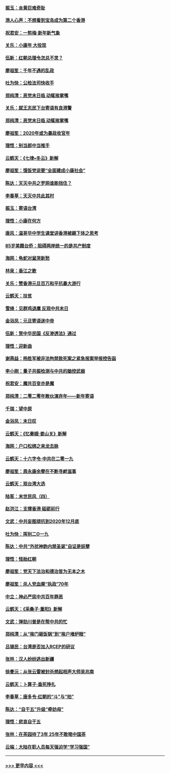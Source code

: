 #### [振玉：炎黄巨难奇耻](../pages/nsc993/n11779632.md?t=01100311) 
#### [港人心声：不想看到宝岛成为第二个香港](../pages/nsc993/n11778817.md?t=01100311) 
#### [祝君安：一剪梅‧新年新气象](../pages/nsc993/n11776340.md?t=01100311) 
#### [关乐：小康年 大役现](../pages/nsc993/n11774213.md?t=01100311) 
#### [伍新：红朝总理令怎总不灵？](../pages/nsc993/n11770813.md?t=01100311) 
#### [廖祖笙：千年不遇的乱政](../pages/nsc993/n11770373.md?t=01100311) 
#### [吐为快：公检法司快收手](../pages/nsc993/n11770359.md?t=01100311) 
#### [郑纯清：恶党末日临 动辄挨掌嘴](../pages/nsc993/n11769912.md?t=01100311) 
#### [关乐：就王志民下台寄语有良港警](../pages/nsc993/n11769903.md?t=01100311) 
#### [郑纯清：恶党末日临 动辄挨掌嘴](../pages/nsc993/n11769356.md?t=01100311) 
#### [廖祖笙：2020年或为暴政收官年](../pages/nsc993/n11768216.md?t=01100311) 
#### [理悟：别当郎中当推手](../pages/nsc993/n11768243.md?t=01100311) 
#### [云鹤天：《七律▪冬云》新解](../pages/nsc993/n11768204.md?t=01100311) 
#### [廖祖笙：饿饭党说要“全面建成小康社会”](../pages/nsc993/n11767482.md?t=01100311) 
#### [陈达：天灭中共之罗网谁能挡住？](../pages/nsc993/n11767465.md?t=01100311) 
#### [李春草：天灭中共此其时](../pages/nsc993/n11767452.md?t=01100311) 
#### [振玉：寄语台湾](../pages/nsc993/n11767432.md?t=01100311) 
#### [理悟：小康在何方](../pages/nsc993/n11767394.md?t=01100311) 
#### [唐风：温哥华中学生课堂讲香港被踢下体之思考](../pages/nsc993/n11766848.md?t=01100311) 
#### [85岁美籍台侨：阻碍两岸统一的是共产制度](../pages/nsc993/n11765043.md?t=01100311) 
#### [海网：龟蛇对鼠哭新愁](../pages/nsc993/n11764895.md?t=01100311) 
#### [林泉：香江之歌](../pages/nsc993/n11764415.md?t=01100311) 
#### [关乐：赞香港元旦百万和平抗暴大游行](../pages/nsc993/n11764382.md?t=01100311) 
#### [云鹤天：扶贫](../pages/nsc993/n11764245.md?t=01100311) 
#### [雪绮：见群鸡退鹰  反观中共末日](../pages/nsc993/n11762112.md?t=01100311) 
#### [金浴凤：元旦寄语迷中帝](../pages/nsc993/n11761788.md?t=01100311) 
#### [伍新：贺中华民国《反渗透法》通过](../pages/nsc993/n11761994.md?t=01100311) 
#### [理悟：迎新曲](../pages/nsc993/n11761152.md?t=01100311) 
#### [谢燕益：杨胜军被非法拘禁致死案之紧急报案举报控告函](../pages/nsc993/n11756134.md?t=01100311) 
#### [李小刚：量子共振检测与中共的脑控武器](../pages/nsc993/n11754518.md?t=01100311) 
#### [祝君安：魔共百变亦是魔](../pages/nsc993/n11754469.md?t=01100311) 
#### [郑纯清：二零二零年散伙演弃年——新年寄语](../pages/nsc993/n11754195.md?t=01100311) 
#### [千瑞：望中原](../pages/nsc993/n11754159.md?t=01100311) 
#### [金浴凤：末日叹](../pages/nsc993/n11752359.md?t=01100311) 
#### [云鹤天：《忆秦娥‧娄山关》新解](../pages/nsc993/n11752348.md?t=01100311) 
#### [海网：户口松绑之来龙去脉](../pages/nsc993/n11752328.md?t=01100311) 
#### [云鹤天：十六字令‧中共在二零一九](../pages/nsc993/n11752305.md?t=01100311) 
#### [廖祖笙：周永康余孽在不断寻衅滋事](../pages/nsc993/n11751013.md?t=01100311) 
#### [云鹤天：观台湾大选](../pages/nsc993/n11751007.md?t=01100311) 
#### [陆客：末世民风（四）](../pages/nsc993/n11749203.md?t=01100311) 
#### [赵洪江：支撑香港 砥砺前行](../pages/nsc993/n11748482.md?t=01100311) 
#### [文武：中共妄图顽抗到2020年12月底](../pages/nsc993/n11748446.md?t=01100311) 
#### [吐为快：挥别二O一九](../pages/nsc993/n11748411.md?t=01100311) 
#### [陈达：中共“外扰神韵内禁圣诞”自证是妖孽](../pages/nsc993/n11748226.md?t=01100311) 
#### [理悟：怪胎红朝](../pages/nsc993/n11748206.md?t=01100311) 
#### [廖祖笙：党天下法治和德治皆为无本之木](../pages/nsc993/n11748135.md?t=01100311) 
#### [廖祖笙：杀人党血腥“执政”70年](../pages/nsc993/n11745144.md?t=01100311) 
#### [中立：神必严惩中共百年罪恶](../pages/nsc993/n11744970.md?t=01100311) 
#### [云鹤天：《采桑子‧重阳》新解](../pages/nsc993/n11744948.md?t=01100311) 
#### [文武：弹劾川普是在帮中共的忙](../pages/nsc993/n11744758.md?t=01100311) 
#### [郑纯清：从“挨门砸饭锅”到“挨户堵炉眼”](../pages/nsc993/n11744745.md?t=01100311) 
#### [吕锡民：台湾是否加入RCEP的研议](../pages/nsc993/n11744701.md?t=01100311) 
#### [张林：汉人纷纷逃出新疆](../pages/nsc993/n11743530.md?t=01100311) 
#### [徐曼沅：从张云雷被封杀想起相声大师吴兆南](../pages/nsc993/n11741816.md?t=01100311) 
#### [云鹤天：卜算子‧垂死挣扎](../pages/nsc993/n11739956.md?t=01100311) 
#### [李春草：唐多令‧红朝的“斗”与“拍”](../pages/nsc993/n11739830.md?t=01100311) 
#### [陈达：“自干五”升级“牵妨母”](../pages/nsc993/n11739724.md?t=01100311) 
#### [理悟：悲哀自干五](../pages/nsc993/n11739547.md?t=01100311) 
#### [张林：在茶园待了3年 25年不敢喝中国茶](../pages/nsc993/n11739240.md?t=01100311) 
#### [云端：大陆在职人员每天强迫学“学习强国”](../pages/nsc993/n11738735.md?t=01100311) 

----
#### [ >>> 更早内容 <<< ](../indexes/nsc993-earlier.md)
